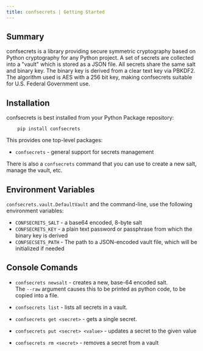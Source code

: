 ```yaml
---
title: confsecrets | Getting Started
---
```


## Summary

confsecrets is a library providing secure symmetric cryptography based on Python cryptography for any Python 
project. A set of secrets are collected into a "vault" which is stored as a JSON file. All secrets share the 
same salt and binary key. The binary key is derived from a clear text key via PBKDF2. The algorithm used is AES
with a 256 bit key, making confsecrets suitable for U.S. Federal Government use.

## Installation

confsecrets is best installed from your Python Package repository:

        pip install confsecrets

This provides one top-level packages:

* `confsecrets` - general support for secrets management

There is also a `confsecrets` command that you can use to create a new salt, manage the vault, etc.

## Environment Variables

`confsecrets.vault.DefaultVault` and the command-line, use the following environment variables:

* `CONFSECRETS_SALT` - a base64 encoded, 8-byte salt
* `CONFSECRETS_KEY` - a plain text password or passphrase from which the binary key is derived
* `CONFSECSETS_PATH` - The path to a JSON-encoded vault file, which will be initialized if needed

## Console Comands

* `confsecrets newsalt` - creates a new, base-64 encoded salt.  
   The `--raw` argument causes this to be printed as python code, to be copied into a file.

* `confsecrets list` - lists all secrets in a vault.

* `confsecrets get <secret>` - gets a single secret.

* `confsecrets put <secret> <value>` - updates a secret to the given value

* `confsecrets rm <secret>` - removes a secret from a vault
